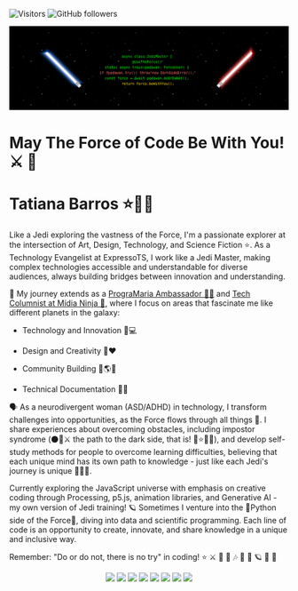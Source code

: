 ![Visitors](https://api.visitorbadge.io/api/visitors?path=https%3A%2F%2Fgithub.com%2Ftatyquebralayout&countColor=%23263759&style=plastic)
![GitHub followers](https://img.shields.io/github/followers/umataldetatiana?style=social)
<div align="center">
  <img src="https://raw.githubusercontent.com/tatyquebralayout/github-assets/main/banner.svg" width="1280" alt="Star Wars Code Banner" />
</div>

# May The Force of Code Be With You! ⚔️ 🌌

# Tatiana Barros ⭐🔫👸

Like a Jedi exploring the vastness of the Force, I'm a passionate explorer at the intersection of Art, Design, Technology, and Science Fiction ⭐. 
As a Technology Evangelist at ExpressoTS, I work like a Jedi Master, making complex technologies accessible and understandable for diverse audiences, always building bridges between innovation and understanding.

🚀 My journey extends as a [PrograMaria Ambassador 👩‍🚀](https://www.instagram.com/p/C_d49s-vqbB/?img_index=1) and [Tech Columnist at Mídia Ninja 🥷](https://midianinja.org/author/tatianabarros/), where I focus on areas that fascinate me like different planets in the galaxy:

- Technology and Innovation 🤖💻

- Design and Creativity 💫❤️

- Community Building 💬🌎🌟

- Technical Documentation 📘🧠

🗣 As a neurodivergent woman (ASD/ADHD) in technology, I transform challenges into opportunities, as the Force flows through all things 💪. 
I share experiences about overcoming obstacles, including impostor syndrome (⚫🤖⚔️ the path to the dark side, that is! 👾⭐🔫👸), and develop self-study methods for people to overcome learning difficulties, believing that each unique mind has its own path to knowledge - just like each Jedi's journey is unique 🤝🤩🌌.

Currently exploring the JavaScript universe with emphasis on creative coding through Processing, p5.js, animation libraries, and Generative AI - my own version of Jedi training! 
🪐 Sometimes I venture into the 🐍Python side of the Force🐍, diving into data and scientific programming. 
Each line of code is an opportunity to create, innovate, and share knowledge in a unique and inclusive way. 

Remember: "Do or do not, there is no try" in coding! 
⭐ ⚔️ 💪 🚀 🎶 🤖 🌌 🪐 👨 👾

<p align="center">
  <img src="https://img.shields.io/badge/javascript-%23F7DF1E.svg?&style=for-the-badge&logo=javascript&logoColor=black" height="25"/>
  <img src="https://img.shields.io/badge/node.js%20-%2343853D.svg?&style=for-the-badge&logo=node.js&logoColor=white" height="25"/>
  <img src="https://img.shields.io/badge/react%20-%2320232a.svg?&style=for-the-badge&logo=react&logoColor=%2361DAFB" height="25"/>
  <img src="https://img.shields.io/badge/angular%20-%23DD0031.svg?&style=for-the-badge&logo=angular&logoColor=white" height="25"/>
  <img src="https://img.shields.io/badge/postgres-%23316192.svg?&style=for-the-badge&logo=postgresql&logoColor=white" height="25"/>
  <img src="https://img.shields.io/badge/-npm-CB3837?style=flat-square&logo=npm" height="25"/>
  <img src="https://img.shields.io/badge/-GitHub-181717?style=flat-square&logo=github" height="25"/>
  <img src="https://img.shields.io/badge/MongoDB-%234ea94b.svg?&style=for-the-badge&logo=mongodb&logoColor=white" height="25"/>
</p>
